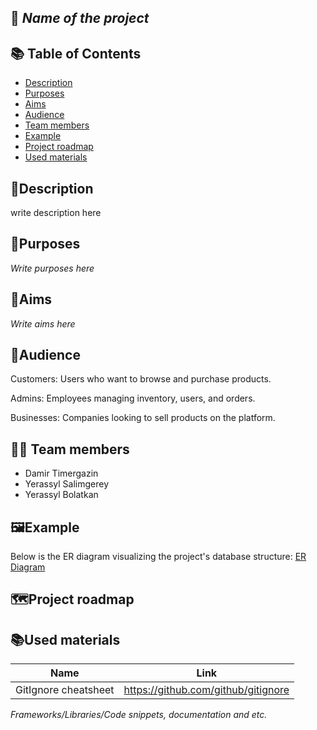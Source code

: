 ## 🚀 *Name of the project*

## 📚 Table of Contents
- [Description](#description)
- [Purposes](#purposes)
- [Aims](#aims)
- [Audience](#audience)
- [Team members](#team-members)
- [Example](#example)
- [Project roadmap](#project-roadmap)
- [Used materials](#used-materials)


## 📄Description
write description here 
## 🎯Purposes

*Write purposes here*

## 🥅Aims

*Write aims here*

##  👥Audience

Customers: Users who want to browse and purchase products.

Admins: Employees managing inventory, users, and orders.

Businesses: Companies looking to sell products on the platform.
## 👨‍💻 Team members
- Damir Timergazin
- Yerassyl Salimgerey
- Yerassyl Bolatkan

##  🖼️Example
Below is the ER diagram visualizing the project's database structure:
[ER Diagram](https://imgur.com/a/2D7c1Mn)
## 🗺️Project roadmap

## 📚Used materials

| Name | Link |
|------|------|
| GitIgnore cheatsheet | <https://github.com/github/gitignore> |

*Frameworks/Libraries/Code snippets, documentation and etc.*
